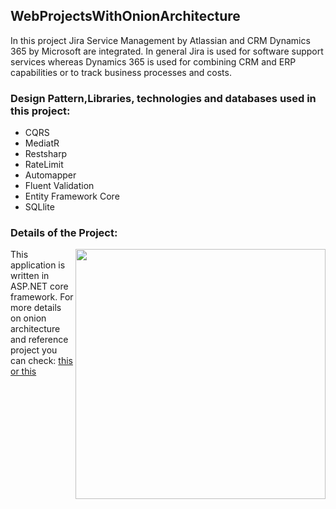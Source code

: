 <h2 align="left">WebProjectsWithOnionArchitecture</h2>
<p>
In this project Jira Service Management by Atlassian and CRM Dynamics 365 by Microsoft are integrated. In general Jira is used for software support services whereas Dynamics 365 is used for combining CRM and ERP capabilities or to track business processes and costs.
</p>

<h3> Design Pattern,Libraries, technologies and databases used in this project:</h3>
<ul>
<li>CQRS</li>
<li>MediatR</li>
<li>Restsharp</li>
<li>RateLimit</li>
<li>Automapper</li>
<li>Fluent Validation</li>
<li>Entity Framework Core</li>
<li>SQLlite</li>
</ul>
<h3> Details of the Project:</h3>


<img align="right" src="https://www.gencayyildiz.com/blog/wp-content/uploads/2021/03/Nedir-Bu-Onion-Architecture-1.png" width="400">

<p align="left">
This application is written in ASP.NET core framework. For more details on onion architecture and reference project you can check: 
<a href="https://jeffreypalermo.com/2008/07/the-onion-architecture-part-1/">this</a>
<a href="https://codewithmukesh.com/blog/onion-architecture-in-aspnet-core/">or this</a>
</p>

